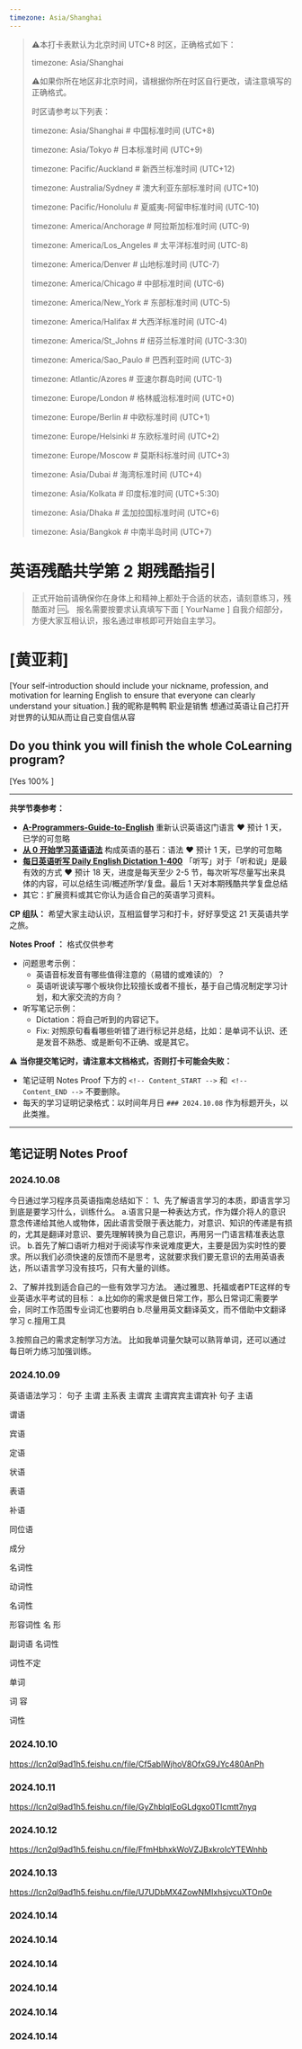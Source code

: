 ```yaml
---
timezone: Asia/Shanghai
---
```


> ⚠️本打卡表默认为北京时间 UTC+8 时区，正确格式如下：
>
> timezone: Asia/Shanghai
>
> ⚠️如果你所在地区非北京时间，请根据你所在时区自行更改，请注意填写的正确格式。
>
> 时区请参考以下列表：
>
> timezone: Asia/Shanghai # 中国标准时间 (UTC+8)
>
> timezone: Asia/Tokyo # 日本标准时间 (UTC+9)
>
> timezone: Pacific/Auckland # 新西兰标准时间 (UTC+12)
>
> timezone: Australia/Sydney # 澳大利亚东部标准时间 (UTC+10)
>
> timezone: Pacific/Honolulu # 夏威夷-阿留申标准时间 (UTC-10)
>
> timezone: America/Anchorage # 阿拉斯加标准时间 (UTC-9)
>
> timezone: America/Los_Angeles # 太平洋标准时间 (UTC-8)
>
> timezone: America/Denver # 山地标准时间 (UTC-7)
>
> timezone: America/Chicago # 中部标准时间 (UTC-6)
>
> timezone: America/New_York # 东部标准时间 (UTC-5)
>
> timezone: America/Halifax # 大西洋标准时间 (UTC-4)
>
> timezone: America/St_Johns # 纽芬兰标准时间 (UTC-3:30)
>
> timezone: America/Sao_Paulo # 巴西利亚时间 (UTC-3)
>
> timezone: Atlantic/Azores # 亚速尔群岛时间 (UTC-1)
>
> timezone: Europe/London # 格林威治标准时间 (UTC+0)
>
> timezone: Europe/Berlin # 中欧标准时间 (UTC+1)
>
> timezone: Europe/Helsinki # 东欧标准时间 (UTC+2)
>
> timezone: Europe/Moscow # 莫斯科标准时间 (UTC+3)
>
> timezone: Asia/Dubai # 海湾标准时间 (UTC+4)
>
> timezone: Asia/Kolkata # 印度标准时间 (UTC+5:30)
>
> timezone: Asia/Dhaka # 孟加拉国标准时间 (UTC+6)
>
> timezone: Asia/Bangkok # 中南半岛时间 (UTC+7)



# 英语残酷共学第 2 期残酷指引

> 正式开始前请确保你在身体上和精神上都处于合适的状态，请刻意练习，残酷面对 🆒。 报名需要按要求认真填写下面 [ YourName ] 自我介绍部分，方便大家互相认识，报名通过审核即可开始自主学习。

# [黄亚莉]

[Your self-introduction should include your nickname, profession, and motivation for learning English to ensure that everyone can clearly understand your situation.]
我的昵称是鸭鸭 职业是销售 想通过英语让自己打开对世界的认知从而让自己变自信从容
## Do you think you will finish the whole CoLearning program?

[Yes 100% ]

---

**共学节奏参考：**

- [**A-Programmers-Guide-to-English**](https://github.com/yujiangshui/A-Programmers-Guide-to-English) 重新认识英语这门语言 ❤️ 预计 1 天，已学的可忽略
- [**从 0 开始学习英语语法**](https://hzpt-inet-club.github.io/english-note/) 构成英语的基石：语法 ❤️ 预计 1 天，已学的可忽略
- [**每日英语听写 Daily English Dictation 1-400**](https://www.bilibili.com/video/BV1U7411a7xG?p=3&vd_source=bc0666711d2280c24d54945ab9c11146) 「听写」对于「听和说」是最有效的方式 ❤️ 预计 18 天，进度是每天至少 2-5 节，每次听写尽量写出来具体的内容，可以总结生词/概述所学/复盘。最后 1 天对本期残酷共学复盘总结
- 其它：扩展资料或其它你认为适合自己的英语学习资料。

**CP 组队：**  希望大家主动认识，互相监督学习和打卡，好好享受这 21 天英语共学之旅。

**Notes Proof ：** 格式仅供参考

- 问题思考示例：
  - 英语音标发音有哪些值得注意的（易错的或难读的）？
  - 英语听说读写哪个板块你比较擅长或者不擅长，基于自己情况制定学习计划，和大家交流的方向？
- 听写笔记示例：
  - Dictation：将自己听到的内容记下。
  - Fix: 对照原句看看哪些听错了进行标记并总结，比如：是单词不认识、还是发音不熟悉、或是断句不正确、或是其它。

⚠️ **当你提交笔记时，请注意本文档格式，否则打卡可能会失败：**

- 笔记证明 Notes Proof 下方的 `<!-- Content_START -->` 和` <!-- Content_END -->` 不要删除。
- 每天的学习证明记录格式：以时间年月日 `### 2024.10.08` 作为标题开头，以此类推。

---

## 笔记证明 Notes Proof

<!-- Content_START --> 

### 2024.10.08
今日通过学习程序员英语指南总结如下：
1、先了解语言学习的本质，即语言学习到底是要学习什么，训练什么。
a.语言只是一种表达方式，作为媒介将人的意识意念传递给其他人或物体，因此语言受限于表达能力，对意识、知识的传递是有损的，尤其是翻译对意识、要先理解转换为自己意识，再用另一门语言精准表达意识。
b.首先了解口语听力相对于阅读写作来说难度更大，主要是因为实时性的要求。所以我们必须快速的反馈而不是思考，这就要求我们要无意识的去用英语表达，所以语言学习没有技巧，只有大量的训练。

2、了解并找到适合自己的一些有效学习方法。
通过雅思、托福或者PTE这样的专业英语水平考试的目标：
a.比如你的需求是做日常工作，那么日常词汇需要学会，同时工作范围专业词汇也要明白
b.尽量用英文翻译英文，而不借助中文翻译学习
c.擅用工具

3.按照自己的需求定制学习方法。
比如我单词量欠缺可以熟背单词，还可以通过每日听力练习加强训练。

### 2024.10.09

英语语法学习：
句子 
主谓 主系表 主谓宾 主谓宾宾主谓宾补 
句子 
主语 

谓语 

宾语 

定语 

状语 

表语 

补语 

同位语 

成分 

名词性 

动词性 

名词性 

形容词性 名 形 

副词语 名词性 

词性不定 

单词 

词 容 

词性 



### 2024.10.10
https://lcn2ql9ad1h5.feishu.cn/file/Cf5ablWjhoV8OfxG9JYc480AnPh


### 2024.10.11
https://lcn2ql9ad1h5.feishu.cn/file/GyZhblqIEoGLdgxo0TIcmtt7nyq

### 2024.10.12
https://lcn2ql9ad1h5.feishu.cn/file/FfmHbhxkWoVZJBxkroIcYTEWnhb

### 2024.10.13
https://lcn2ql9ad1h5.feishu.cn/file/U7UDbMX4ZowNMIxhsjvcuXTOn0e

### 2024.10.14


### 2024.10.14
### 2024.10.14
### 2024.10.14
### 2024.10.14
### 2024.10.14






<!-- Content_END -->
